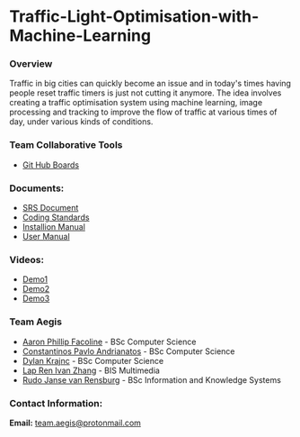 # Traffic-Light-Optimisation-with-Machine-Learning
### Overview
Traffic in big cities can quickly become an issue and in today's times having people reset traffic timers is just not cutting it anymore. The idea involves creating a traffic optimisation system using machine learning, image processing and tracking to improve the flow of traffic at various times of day, under various kinds of conditions.

### Team Collaborative Tools
- [Git Hub Boards](https://github.com/COS301-SE-2020/Traffic-Light-Optimisation-with-Machine-Learning/projects/1)

### Documents:
- [SRS Document](https://docs.google.com/document/d/1eAyJ9G06l1lmgcqCTheV70fToOEOCEJhwa5ln3IvMO0/edit)
- [Coding Standards](https://docs.google.com/document/d/1InJWy2IhB9PpMIdWKsOTQqAvSV-frXWTlyMCSbN2ptw/edit?usp=sharing)
- [Installion Manual](https://docs.google.com/document/d/1x6ZiMAT8Qi2fKVTq8rmmD2MvIuykocylTufLMkb5HN8/edit)
- [User Manual](https://docs.google.com/document/d/1LhNsORokHXgobBF2hBluUihjAdw82lQBsTMyffnl3xo/edit?usp=sharing)

### Videos:
- [Demo1](https://drive.google.com/file/d/1HNoL0pdnFfn3Cb0Z3-eRs1o_N3_JG22i/view)
- [Demo2](https://drive.google.com/file/d/13dmAR3M4ZUxfl5obMsLprwA5LvO8q-_V/view?usp=sharing)
- [Demo3](https://drive.google.com/file/d/1dd6qi-dmBLVNAwj5R6ijZf_kdjn7Lgma/view?usp=sharing)


### Team Aegis
- [Aaron Phillip Facoline](https://aaronfacoline.github.io/resume/ "Link to resume") - BSc Computer Science
- [Constantinos Pavlo Andrianatos](https://pavlo-andrianatos.github.io/resume/ "Link to resume") - BSc Computer Science
- [Dylan Krajnc](https://dylan-krajnc.github.io/resume/ "Link to resume") - BSc Computer Science
- [Lap Ren Ivan Zhang](https://lirenivanzhang.github.io/ "Link to resume") - BIS Multimedia
- [Rudo Janse van Rensburg](https://rudo-janse-van-rensburg.github.io/resume/ "Link to resume") - BSc Information and Knowledge Systems

### Contact Information:

**Email:** <team.aegis@protonmail.com>
